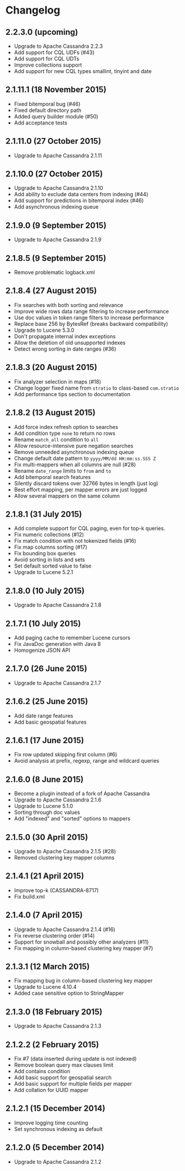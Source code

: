 # Changelog

## 2.2.3.0 (upcoming)

- Upgrade to Apache Cassandra 2.2.3
- Add support for CQL UDFs (#43)
- Add support for CQL UDTs
- Improve collections support
- Add support for new CQL types smallint, tinyint and date
 
## 2.1.11.1 (18 November 2015)

- Fixed bitemporal bug (#46)
- Fixed default directory path
- Added query builder module (#50)
- Add acceptance tests
 
## 2.1.11.0 (27 October 2015)

- Upgrade to Apache Cassandra 2.1.11

## 2.1.10.0 (27 October 2015)

- Upgrade to Apache Cassandra 2.1.10
- Add ability to exclude data centers from indexing (#44)
- Add support for predictions in bitemporal index (#46)
- Add asynchronous indexing queue

## 2.1.9.0 (9 September 2015)

- Upgrade to Apache Cassandra 2.1.9
 
## 2.1.8.5 (9 September 2015)

- Remove problematic logback.xml

## 2.1.8.4 (27 August 2015)

- Fix searches with both sorting and relevance
- Improve wide rows data range filtering to increase performance
- Use doc values in token range filters to increase performance
- Replace base 256 by BytesRef (breaks backward compatibility)
- Upgrade to Lucene 5.3.0
- Don't propagate internal index exceptions
- Allow the deletion of old unsupported indexes
- Detect wrong sorting in date ranges (#36) 

## 2.1.8.3 (20 August 2015)

- Fix analyzer selection in maps (#18)
- Change logger fixed name from `stratio` to class-based `com.stratio`
- Add performance tips section to documentation

## 2.1.8.2 (13 August 2015)

- Add force index refresh option to searches
- Add condition type `none` to return no rows
- Rename `match_all` condition to `all`
- Allow resource-intensive pure negation searches
- Remove unneeded asynchronous indexing queue
- Change default date pattern to `yyyy/MM/dd HH:mm:ss.SSS Z`
- Fix multi-mappers when all columns are null (#28)
- Rename `date_range` limits to `from` and `to`
- Add bitemporal search features
- Silently discard tokens over 32766 bytes in length (just log)
- Best effort mapping, per mapper errors are just logged
- Allow several mappers on the same column

## 2.1.8.1 (31 July 2015)

- Add complete support for CQL paging, even for top-k queries.
- Fix numeric collections (#12)
- Fix match condition with not tokenized fields (#16)
- Fix map columns sorting (#17)
- Fix bounding box queries
- Avoid sorting in lists and sets
- Set default sorted value to false
- Upgrade to Lucene 5.2.1

## 2.1.8.0 (10 July 2015)

- Upgrade to Apache Cassandra 2.1.8

## 2.1.7.1 (10 July 2015)

- Add paging cache to remember Lucene cursors
- Fix JavaDoc generation with Java 8
- Homogenize JSON API

## 2.1.7.0 (26 June 2015)

- Upgrade to Apache Cassandra 2.1.7

## 2.1.6.2 (25 June 2015)

- Add date range features
- Add basic geospatial features

## 2.1.6.1 (17 June 2015)

- Fix row updated skipping first column (#6)
- Avoid analysis at prefix, regexp, range and wildcard queries

## 2.1.6.0 (8 June 2015)

- Become a plugin instead of a fork of Apache Cassandra
- Upgrade to Apache Cassandra 2.1.6
- Upgrade to Lucene 5.1.0
- Sorting through doc values
- Add "indexed" and "sorted" options to mappers

## 2.1.5.0 (30 April 2015)

- Upgrade to Apache Cassandra 2.1.5 (#28)
- Removed clustering key mapper columns

## 2.1.4.1 (21 April 2015)

- Improve top-k (CASSANDRA-8717)
- Fix build.xml

## 2.1.4.0 (7 April 2015)

- Upgrade to Apache Cassandra 2.1.4 (#16)
- Fix reverse clustering order (#14)
- Support for snowball and possibly other analyzers (#11)
- Fix mapping in column-based clustering key mapper (#7)

## 2.1.3.1 (12 March 2015)

- Fix mapping bug in column-based clustering key mapper
- Upgrade to Lucene 4.10.4
- Added case sensitive option to StringMapper

## 2.1.3.0 (18 February 2015)

- Upgrade to Apache Cassandra 2.1.3

## 2.1.2.2 (2 February 2015)

- Fix #7 (data inserted during update is not indexed)
- Remove boolean query max clauses limit
- Add contains condition
- Add basic support for geospatial search
- Add basic support for multiple fields per mapper
- Add collation for UUID mapper

## 2.1.2.1 (15 December 2014)

- Improve logging time counting
- Set synchronous indexing as default

## 2.1.2.0 (5 December 2014)

- Upgrade to Apache Cassandra 2.1.2
